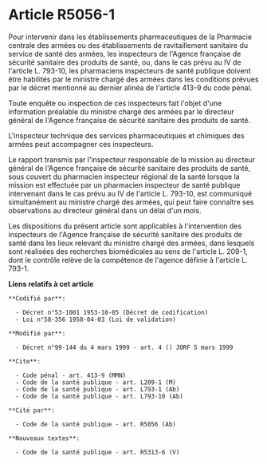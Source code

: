 # Article R5056-1

Pour intervenir dans les établissements pharmaceutiques de la Pharmacie centrale des armées ou des établissements de
ravitaillement sanitaire du service de santé des armées, les inspecteurs de l'Agence française de sécurité sanitaire des
produits de santé, ou, dans le cas prévu au IV de l'article L. 793-10, les pharmaciens inspecteurs de santé publique doivent
être habilités par le ministre chargé des armées dans les conditions prévues par le décret mentionné au dernier alinéa de
l'article 413-9 du code pénal.

Toute enquête ou inspection de ces inspecteurs fait l'objet d'une information préalable du ministre chargé des armées par le
directeur général de l'Agence française de sécurité sanitaire des produits de santé.

L'inspecteur technique des services pharmaceutiques et chimiques des armées peut accompagner ces inspecteurs.

Le rapport transmis par l'inspecteur responsable de la mission au directeur général de l'Agence française de sécurité
sanitaire des produits de santé, sous couvert du pharmacien inspecteur régional de la santé lorsque la mission est effectuée
par un pharmacien inspecteur de santé publique intervenant dans le cas prévu au IV de l'article L. 793-10, est communiqué
simultanément au ministre chargé des armées, qui peut faire connaître ses observations au directeur général dans un délai
d'un mois.

Les dispositions du présent article sont applicables à l'intervention des inspecteurs de l'Agence française de sécurité
sanitaire des produits de santé dans les lieux relevant du ministre chargé des armées, dans lesquels sont réalisées des
recherches biomédicales au sens de l'article L. 209-1, dont le contrôle relève de la compétence de l'agence définie à
l'article L. 793-1.

**Liens relatifs à cet article**

	**Codifié par**:

	  - Décret n°53-1001 1953-10-05 (Décret de codification)
	  - Loi n°58-356 1958-04-03 (Loi de validation)

	**Modifié par**:

	  - Décret n°99-144 du 4 mars 1999 - art. 4 () JORF 5 mars 1999

	**Cite**:

	  - Code pénal - art. 413-9 (MMN)
	  - Code de la santé publique - art. L209-1 (M)
	  - Code de la santé publique - art. L793-1 (Ab)
	  - Code de la santé publique - art. L793-10 (Ab)

	**Cité par**:

	  - Code de la santé publique - art. R5056 (Ab)

	**Nouveaux textes**:

	  - Code de la santé publique - art. R5313-6 (V)
